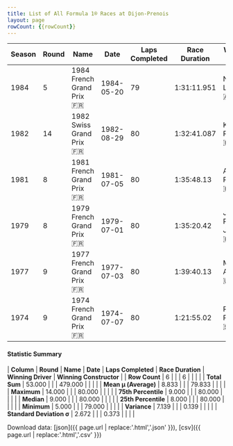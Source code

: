 ```yaml
---
title: List of All Formula 1® Races at Dijon-Prenois
layout: page
rowCount: {{rowCount}}
---
```


| Season | Round | Name | Date | Laps Completed | Race Duration | Winning Driver | Winning Constructor |
|--|--|--|--|--|--|--|--|
| 1984 | 5 | 1984 French Grand Prix 🇫🇷 | 1984-05-20 | 79 | 1:31:11.951 | Niki Lauda 🇦🇹 | McLaren 🇬🇧 |
| 1982 | 14 | 1982 Swiss Grand Prix 🇫🇷 | 1982-08-29 | 80 | 1:32:41.087 | Keke Rosberg 🇫🇮 | Williams 🇬🇧 |
| 1981 | 8 | 1981 French Grand Prix 🇫🇷 | 1981-07-05 | 80 | 1:35:48.13 | Alain Prost 🇫🇷 | Renault 🇫🇷 |
| 1979 | 8 | 1979 French Grand Prix 🇫🇷 | 1979-07-01 | 80 | 1:35:20.42 | Jean-Pierre Jabouille 🇫🇷 | Renault 🇫🇷 |
| 1977 | 9 | 1977 French Grand Prix 🇫🇷 | 1977-07-03 | 80 | 1:39:40.13 | Mario Andretti 🇺🇸 | Team Lotus 🇬🇧 |
| 1974 | 9 | 1974 French Grand Prix 🇫🇷 | 1974-07-07 | 80 | 1:21:55.02 | Ronnie Peterson 🇸🇪 | Team Lotus 🇬🇧 |

#### Statistic Summary

| **Column** | **Round** | **Name** | **Date** | **Laps Completed** | **Race Duration** | **Winning Driver** | **Winning Constructor** |
| **Row Count** | 6 |  |  | 6 |  |  |  |
| **Total Sum** | 53.000 |  |  | 479.000 |  |  |  |
| **Mean μ (Average)** | 8.833 |  |  | 79.833 |  |  |  |
| **Maximum** | 14.000 |  |  | 80.000 |  |  |  |
| **75th Percentile** | 9.000 |  |  | 80.000 |  |  |  |
| **Median** | 9.000 |  |  | 80.000 |  |  |  |
| **25th Percentile** | 8.000 |  |  | 80.000 |  |  |  |
| **Minimum** | 5.000 |  |  | 79.000 |  |  |  |
| **Variance** | 7.139 |  |  | 0.139 |  |  |  |
| **Standard Deviation σ** | 2.672 |  |  | 0.373 |  |  |  |

Download data: [json]({{ page.url | replace:'.html','.json' }}), [csv]({{ page.url | replace:'.html','.csv' }})
